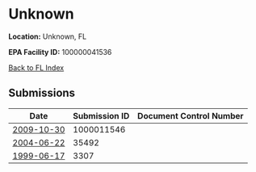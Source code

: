 # Unknown

**Location:** Unknown, FL

**EPA Facility ID:** 100000041536

[Back to FL Index](../../index.md)

## Submissions

| Date | Submission ID | Document Control Number |
|------|--------------|-------------------------|
| [2009-10-30](submissions/1000011546.md) | 1000011546 |  |
| [2004-06-22](submissions/35492.md) | 35492 |  |
| [1999-06-17](submissions/3307.md) | 3307 |  |
